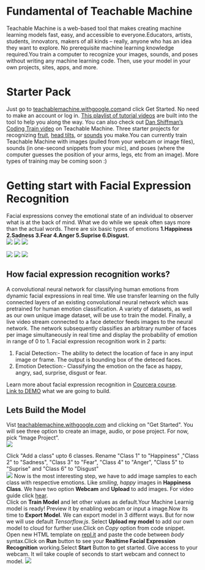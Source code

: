 # Fundamental of Teachable Machine
Teachable Machine is a web-based tool that makes creating machine learning models fast, easy, and accessible to everyone.Educators, artists, students, innovators, makers of all kinds – really, anyone who has an idea they want to explore. No prerequisite machine learning knowledge required.You train a computer to recognize your images, sounds, and poses without writing any machine learning code. Then, use your model in your own projects, sites, apps, and more.

# Starter Pack
Just go to [teachablemachine.withgoogle.com](https://teachablemachine.withgoogle.com)and click Get Started. No need to make an account or log in. [This playlist of tutorial videos](https://www.youtube.com/playlist?list=PLJfHZtseuscuTQfodmFnbZ3rBgCWsRT9t) are built into the tool to help you along the way. You can also check out [Dan Shiffman’s Coding Train video](https://www.youtube.com/watch?v=kwcillcWOg0&list=PLRqwX-V7Uu6aJwX0rFP-7ccA6ivsPDsK5&index=2&t=0s) on Teachable Machine. Three starter projects for recognizing [fruit](https://medium.com/@warronbebster/teachable-machine-tutorial-bananameter-4bfffa765866), [head tilts](https://medium.com/@warronbebster/teachable-machine-tutorial-head-tilt-f4f6116f491), or [sounds](https://medium.com/@warronbebster/teachable-machine-tutorial-snap-clap-whistle-4212fd7f3555) you make.You can currently train Teachable Machine with images (pulled from your webcam or image files), sounds (in one-second snippets from your mic), and poses (where the computer guesses the position of your arms, legs, etc from an image). More types of training may be coming soon :)

# Getting start with Facial Expression Recognition
Facial expressions convey the emotional state of an individual to observer what is at the back of mind. What we do while we speak often says more than the actual words. There are six basic types of emotions
__1.Happiness 2.Sadness 3.Fear 4.Anger 5.Suprise 6.Disgust.__<br />
![](https://cloud-kmaqeh4qc.vercel.app/happy1.gif)
![](https://cloud-kmaqeh4qc.vercel.app/sad1.gif) 
![](https://cloud-kmaqeh4qc.vercel.app/fear1.gif) <br />

![](https://cloud-kmaqeh4qc.vercel.app/angry1.gif)
![](https://cloud-kmaqeh4qc.vercel.app/suprise1.gif) 
![](https://cloud-kmaqeh4qc.vercel.app/disgust1.gif)

## How facial expression recognition works?
 A convolutional neural network for classifying human emotions from dynamic facial expressions in real time. We use transfer learning on the fully connected layers of an existing convolutional neural network which was pretrained for human emotion classification. A variety of datasets, as well as our own unique
image dataset, will be use to train the model. Finally, a live video stream connected to a
face detector feeds images to the neural network. The network subsequently classifies an arbitrary number of faces
per image simultaneously in real time and display the probability of emotion in range of 0 to 1. Facial expression recognition work in 2 parts:
1. Facial Detection:- The ability to detect the location of face in any input image or frame. The output is bounding box of the deteced faces.<br />
2. Emotion Detection:- Classifying the emotion on the face as happy, angry, sad, surprise, disgust or fear.<br />

Learn more about facial expression recognition in [Courcera course](https://www.coursera.org/projects/facial-expression-recognition-keras).<br/>
[Link to DEMO](https://facialexpressionrecognition.yashkalbande.repl.co/) what we are going to build.

## Lets Build the Model 
Vist [teachablemachine.withgoogle.com](https://teachablemachine.withgoogle.com) and clicking on "Get Started". You will see three option to create an image, audio, or pose project. For now, pick “Image Project”.<br />
![](https://cloud-kmaqeh4qc.vercel.app/create.gif)

Click "Add a class" upto 6 classes. Rename "Class 1" to "Happiness" ,"Class 2" to "Sadness", "Class 3" to "Fear", "Class 4" to "Anger", "Class 5" to "Suprise" and "Class 6" to "Disgust"<br/>
![](https://cloud-kmaqeh4qc.vercel.app/addclass.gif)
Now is the most interesting step, we have to add image samples to each class with respective emotions. Like _smiling, happy_ images in __Happiness Class__. We have two option __Webcam__ and __Upload__ to add images. For video guide click [hear](https://youtu.be/DFBbSTvtpy4).<br />
Click on __Train Model__ and let other values as default.Your Machine Learnig model is ready! Preview it by enabling webcam or input a image.Now its time to __Export Model__. We can export model in 3 differnt ways. But for now we will use default _Tensorflow.js_. Select __Upload my model__ to add our own model to cloud for further use.Click on _Copy_ option from code snippet. Open new HTML template on [repl.it](https://repl.it/languages/html) and paste the code between _body_ syntax.Click on __Run__ button to see your __Realtime Facial Expression Recognition__ working.Select __Start__ Button to get started. Give access to your webcam. It wil take couple of seconds to start webcam and connect to model.
![](https://cloud-kmaqeh4qc.vercel.app/export.gif)<br />
